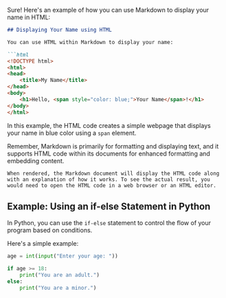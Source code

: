 Sure! Here's an example of how you can use Markdown to display your name in HTML:

```markdown
## Displaying Your Name using HTML

You can use HTML within Markdown to display your name:

```html
<!DOCTYPE html>
<html>
<head>
    <title>My Name</title>
</head>
<body>
    <h1>Hello, <span style="color: blue;">Your Name</span>!</h1>
</body>
</html>
```

In this example, the HTML code creates a simple webpage that displays your name in blue color using a `span` element.

Remember, Markdown is primarily for formatting and displaying text, and it supports HTML code within its documents for enhanced formatting and embedding content.
```
When rendered, the Markdown document will display the HTML code along with an explanation of how it works. To see the actual result, you would need to open the HTML code in a web browser or an HTML editor.
```


## Example: Using an if-else Statement in Python

In Python, you can use the `if-else` statement to control the flow of your program based on conditions.

Here's a simple example:

```python
age = int(input("Enter your age: "))

if age >= 18:
    print("You are an adult.")
else:
    print("You are a minor.")


